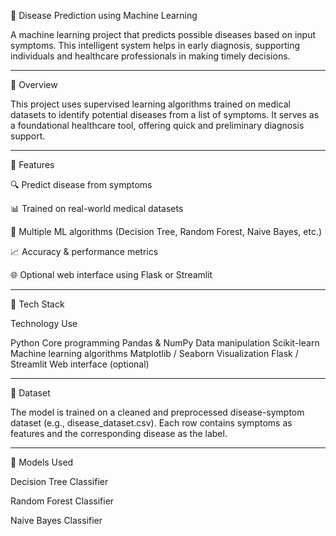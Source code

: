 🧠 Disease Prediction using Machine Learning

A machine learning project that predicts possible diseases based on input symptoms. This intelligent system helps in early diagnosis, supporting individuals and healthcare professionals in making timely decisions.


---

🧾 Overview

This project uses supervised learning algorithms trained on medical datasets to identify potential diseases from a list of symptoms. It serves as a foundational healthcare tool, offering quick and preliminary diagnosis support.


---

🚀 Features

🔍 Predict disease from symptoms

📊 Trained on real-world medical datasets

🤖 Multiple ML algorithms (Decision Tree, Random Forest, Naive Bayes, etc.)

📈 Accuracy & performance metrics

🌐 Optional web interface using Flask or Streamlit



---

🧰 Tech Stack

Technology	Use

Python	Core programming
Pandas & NumPy	Data manipulation
Scikit-learn	Machine learning algorithms
Matplotlib / Seaborn	Visualization
Flask / Streamlit	Web interface (optional)



---

📁 Dataset

The model is trained on a cleaned and preprocessed disease-symptom dataset (e.g., disease_dataset.csv).
Each row contains symptoms as features and the corresponding disease as the label.

---

🧠 Models Used

Decision Tree Classifier

Random Forest Classifier

Naive Bayes Classifier
